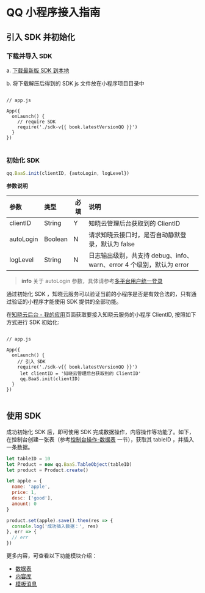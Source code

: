 # QQ 小程序接入指南

## 引入 SDK 并初始化

### 下载并导入 SDK

a. [下载最新版 SDK 到本地](../download-sdk.md)

b. 将下载解压后得到的 SDK js 文件放在小程序项目目录中

<pre>
<code class="lang-js">
// app.js

App({
  onLaunch() {
    // require SDK
    require('./sdk-v{{ book.latestVersionQQ }}')
  }
})
</code>
</pre>

### 初始化 SDK

```javascript
qq.BaaS.init(clientID, {autoLogin, logLevel})
```

**参数说明**

| 参数          | 类型    | 必填 | 说明         |
| :------------ | :------| ---- | :----------- |
| clientID      | String |   Y   | 知晓云管理后台获取到的 ClientID |
| autoLogin     | Boolean |   N   | 请求知晓云接口时，是否自动静默登录，默认为 false |
| logLevel      | String |   N   | 日志输出级别，共支持 debug、info、warn、error 4 个级别，默认为 error|

> **info**
> 关于 autoLogin 参数，具体请参考[多平台用户统一登录](./signin-signout.md#多平台用户统一登录)

通过初始化 SDK ，知晓云服务可以验证当前的小程序是否是有效合法的，只有通过验证的小程序才能使用 SDK 提供的全部功能。

在[知晓云后台 - 我的应用](https://cloud.minapp.com/admin/profile/)页面获取要接入知晓云服务的小程序 ClientID, 按照如下方式进行 SDK 初始化:

<pre>
<code class="lang-js">
// app.js

App({
  onLaunch() {
    // 引入 SDK
    require('./sdk-v{{ book.latestVersionQQ }}')
     let clientID = '知晓云管理后台获取到的 ClientID'
     qq.BaaS.init(clientID)
  }
})
</code>
</pre>

<!-- 暂不显示 -->
<!-- ### 完成服务器域名配置 -->
<!--  -->
<!-- 在[这里](/newbies/README.md#小程序第三方授权以及服务器域名配置)可查看详细的配置方法。 -->


## 使用 SDK

成功初始化 SDK 后，即可使用 SDK 完成数据操作，内容操作等功能了。如下，在控制台创建一张表（参考[控制台操作-数据表](../dashboard/schema.md) 一节），获取其 tableID ，并插入一条数据。

```js
let tableID = 10
let Product = new qq.BaaS.TableObject(tableID)
let product = Product.create()

let apple = {
  name: 'apple',
  price: 1,
  desc: ['good'],
  amount: 0
}

product.set(apple).save().then(res => {
  console.log('成功插入数据：', res)
}, err => {
  // err
})
```

更多内容，可查看以下功能模块介绍：

* [数据表](../schema/README.md)
* [内容库](../content/README.md)
* [模板消息](./template-message.md)
